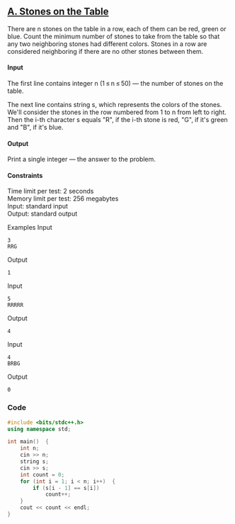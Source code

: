 ## [A. Stones on the Table](https://codeforces.com/problemset/problem/266/A)

There are n stones on the table in a row, each of them can be red, green or blue. Count the minimum number of stones to take from the table so that any two neighboring stones had different colors. Stones in a row are considered neighboring if there are no other stones between them.

#### Input
The first line contains integer n (1 ≤ n ≤ 50) — the number of stones on the table.

The next line contains string s, which represents the colors of the stones. We'll consider the stones in the row numbered from 1 to n from left to right. Then the i-th character s equals "R", if the i-th stone is red, "G", if it's green and "B", if it's blue.

#### Output
Print a single integer — the answer to the problem.

#### Constraints
Time limit per test: 2 seconds <br>
Memory limit per test: 256 megabytes <br>
Input: standard input <br>
Output: standard output <br>

Examples
Input
```
3
RRG
```
Output
```
1
```
Input
```
5
RRRRR
```
Output
```
4
```
Input
```
4
BRBG
```
Output
```
0
```

### Code
```cpp
#include <bits/stdc++.h>
using namespace std;

int main()  {
    int n;
    cin >> n;
    string s;
    cin >> s;
    int count = 0;
    for (int i = 1; i < n; i++)  {
        if (s[i - 1] == s[i])
            count++;
    }
    cout << count << endl;
}
```
